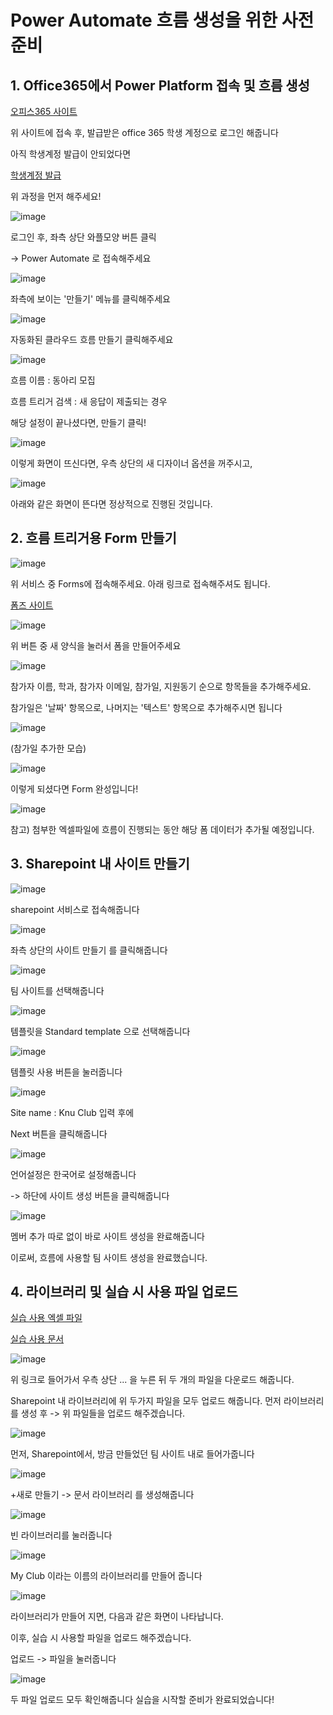 # Power Automate 흐름 생성을 위한 사전준비

## 1. Office365에서 Power Platform 접속 및 흐름 생성

[오피스365 사이트](https://www.office.com)

위 사이트에 접속 후, 발급받은 office 365 학생 계정으로 로그인 해줍니다

아직 학생계정 발급이 안되었다면

[학생계정 발급](/M365.md)

위 과정을 먼저 해주세요!


![image](https://github.com/SangYoupLee/PowerPlatform/assets/125184499/6047f537-47a7-42f5-8b4b-56004d69ee21)


로그인 후, 좌측 상단 와플모양 버튼 클릭 

-> Power Automate 로 접속해주세요


![image](https://github.com/SangYoupLee/PowerPlatform/assets/125184499/ff58840f-5bc3-458a-a969-d9d472ae3406)


좌측에 보이는 '만들기' 메뉴를 클릭해주세요


![image](https://github.com/SangYoupLee/PowerPlatform/assets/125184499/e187f063-025f-4bda-b4ba-098388f093b6)


자동화된 클라우드 흐름 만들기 클릭해주세요


![image](https://github.com/SangYoupLee/PowerPlatform/assets/125184499/d2554471-b5a5-417b-9032-c0c320e88f0b)

흐름 이름 : 동아리 모집

흐름 트리거 검색 : 새 응답이 제출되는 경우

해당 설정이 끝나셨다면, 만들기 클릭!


![image](https://github.com/SangYoupLee/PowerPlatform/assets/125184499/5585a718-0bfd-4309-bac5-d1fb204dde00)


이렇게 화면이 뜨신다면, 우측 상단의 새 디자이너 옵션을 꺼주시고,


![image](https://github.com/SangYoupLee/PowerPlatform/assets/125184499/b7535216-118d-4e1c-8e30-e744e94cfebe)


아래와 같은 화면이 뜬다면 정상적으로 진행된 것입니다.


## 2. 흐름 트리거용 Form 만들기

![image](https://github.com/SangYoupLee/PowerPlatform/assets/125184499/1985d970-c42c-45de-ace6-029010dba7a4)


위 서비스 중 Forms에 접속해주세요. 아래 링크로 접속해주셔도 됩니다.

[폼즈 사이트](https://forms.office.com/)


![image](https://github.com/SangYoupLee/PowerPlatform/assets/125184499/d6b495b6-31c8-4db0-b028-bb2de4ef93c3)


위 버튼 중 새 양식을 눌러서 폼을 만들어주세요


![image](https://github.com/SangYoupLee/PowerPlatform/assets/125184499/c4c1ffb7-43bf-42e1-a101-3343840ea5e1)


참가자 이름, 학과, 참가자 이메일, 참가일, 지원동기 순으로 항목들을 추가해주세요. 

참가일은 '날짜' 항목으로, 나머지는 '텍스트' 항목으로 추가해주시면 됩니다


![image](https://github.com/SangYoupLee/PowerPlatform/assets/125184499/a99ee8fc-8cad-49df-9408-0b7ed0de1d3d)

(참가일 추가한 모습)

![image](https://github.com/SangYoupLee/PowerPlatform/assets/125184499/aae1c336-7807-4c19-9b91-011b193be853)


이렇게 되셨다면 Form 완성입니다!


![image](https://github.com/SangYoupLee/PowerPlatform/assets/125184499/16f347e3-226d-48ec-8116-d1552fd7c182)


참고) 첨부한 엑셀파일에 흐름이 진행되는 동안 해당 폼 데이터가 추가될 예정입니다.


## 3. Sharepoint 내 사이트 만들기

![image](https://github.com/SangYoupLee/PowerPlatform/assets/125184499/03e80b1b-22f4-4cbd-936f-ac18f8c39f42)


sharepoint 서비스로 접속해줍니다


![image](https://github.com/SangYoupLee/PowerPlatform/assets/125184499/0e32f310-051e-4a6f-b3bd-dba371fca49f)


좌측 상단의 사이트 만들기 를 클릭해줍니다


![image](https://github.com/SangYoupLee/PowerPlatform/assets/125184499/80aac864-a6b5-4744-8fc6-d5334260813a)


팀 사이트를 선택해줍니다


![image](https://github.com/SangYoupLee/PowerPlatform/assets/125184499/d5f60492-2794-4f06-ae18-dda9f1dde66f)


템플릿을 Standard template 으로 선택해줍니다


![image](https://github.com/SangYoupLee/PowerPlatform/assets/125184499/8898bee3-e65a-4d32-a9ce-392d12bc38f4)


템플릿 사용 버튼을 눌러줍니다


![image](https://github.com/SangYoupLee/PowerPlatform/assets/125184499/8f850177-7085-4dd0-b40e-d6e07b6a3bfc)


Site name : Knu Club 입력 후에

Next 버튼을 클릭해줍니다


![image](https://github.com/SangYoupLee/PowerPlatform/assets/125184499/33f8213f-37ed-4322-be9c-eddca6eb36de)


언어설정은 한국어로 설정해줍니다

-> 하단에 사이트 생성 버튼을 클릭해줍니다


![image](https://github.com/SangYoupLee/PowerPlatform/assets/125184499/38d24eb2-007a-40c2-a635-05e8f70e87c6)


멤버 추가 따로 없이 바로 사이트 생성을 완료해줍니다

이로써, 흐름에 사용할 팀 사이트 생성을 완료했습니다.


## 4. 라이브러리 및 실습 시 사용 파일 업로드


[실습 사용 엑셀 파일](/참가자명단.xlsx)

[실습 사용 문서](/KNU_CLUB_APPLICATION.docx)

![image](https://github.com/SangYoupLee/PowerPlatform/assets/125184499/1b255722-9438-4198-9e95-ca010acca7f9)

위 링크로 들어가서 우측 상단 ... 을 누른 뒤 두 개의 파일을 다운로드 해줍니다.


Sharepoint 내 라이브러리에 위 두가지 파일을 모두 업로드 해줍니다.
먼저 라이브러리를 생성 후 -> 위 파일들을 업로드 해주겠습니다.


![image](https://github.com/SangYoupLee/PowerPlatform/assets/125184499/a8d8672a-52df-42e9-b8f4-46af9a3fb00e)


먼저, Sharepoint에서, 방금 만들었던 팀 사이트 내로 들어가줍니다


![image](https://github.com/SangYoupLee/PowerPlatform/assets/125184499/a9bd6704-3c5d-4885-80c1-498716af37c7)


+새로 만들기 -> 문서 라이브러리 를 생성해줍니다


![image](https://github.com/SangYoupLee/PowerPlatform/assets/125184499/85c4b716-8f42-4f7e-91e7-0c92ea666102)


빈 라이브러리를 눌러줍니다


![image](https://github.com/SangYoupLee/PowerPlatform/assets/125184499/402a1ca5-14a1-4914-b148-384c444a0518)


My Club 이라는 이름의 라이브러리를 만들어 줍니다


![image](https://github.com/SangYoupLee/PowerPlatform/assets/125184499/416289ac-5df6-4ecc-8802-fb7ccb5c9e7b)


라이브러리가 만들어 지면, 다음과 같은 화면이 나타납니다.

이후, 실습 시 사용할 파일을 업로드 해주겠습니다. 

업로드 -> 파일을 눌러줍니다


![image](https://github.com/SangYoupLee/PowerPlatform/assets/125184499/ad08810e-7dcf-4fa0-8f41-0e16e702cfd3)


두 파일 업로드 모두 확인해줍니다
실습을 시작할 준비가 완료되었습니다!

